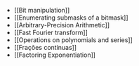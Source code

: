

- [[Bit manipulation]]
- [[Enumerating submasks of a bitmask]]
- [[Arbitrary-Precision Arithmetic]]
- [[Fast Fourier transform]]
- [[Operations on polynomials and series]]
- [[Frações contínuas]]
- [[Factoring Exponentiation]]
